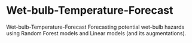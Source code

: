 # Wet-bulb-Temperature-Forecast
Wet-bulb-Temperature-Forecast Forecasting potential wet-bulb hazards using Random Forest models and Linear models (and its augmentations).
